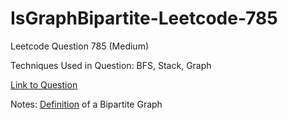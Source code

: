 # IsGraphBipartite-Leetcode-785

Leetcode Question 785 (Medium)

Techniques Used in Question:
BFS, Stack, Graph

[Link to Question](https://leetcode.com/problems/is-graph-bipartite/)

Notes:
[Definition](https://en.wikipedia.org/wiki/Bipartite_graph) of a Bipartite Graph
